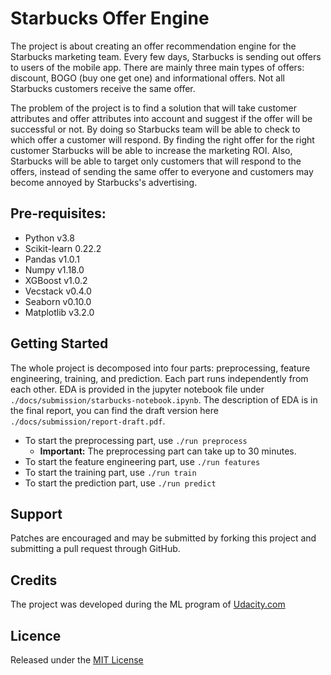 # Starbucks Offer Engine

The project is about creating an offer recommendation engine for the Starbucks
marketing team. Every few days, Starbucks is sending out offers to users of the
mobile app. There are mainly three main types of offers: discount, BOGO (buy one get one) and informational offers. Not all Starbucks customers receive the same offer. 

The problem of the project is to find a solution that will take customer
attributes and offer attributes into account and suggest if the offer will be
successful or not. By doing so Starbucks team will be able to check to which
offer a customer will respond. By finding the right offer for the right customer
Starbucks will be able to increase the marketing ROI. Also, Starbucks will be
able to target only customers that will respond to the offers, instead of
sending the same offer to everyone and customers may become annoyed by
Starbucks's advertising.


## Pre-requisites:
- Python v3.8
- Scikit-learn 0.22.2
- Pandas v1.0.1
- Numpy v1.18.0
- XGBoost v1.0.2
- Vecstack v0.4.0
- Seaborn v0.10.0
- Matplotlib v3.2.0

## Getting Started

The whole project is decomposed into four parts: preprocessing, feature engineering, training, and prediction. Each part runs independently from each other. EDA is provided in the jupyter notebook file under `./docs/submission/starbucks-notebook.ipynb`. The description of EDA is in the final report, you can find the draft version here `./docs/submission/report-draft.pdf`.

* To start the preprocessing part, use `./run preprocess`
  * **Important:** The preprocessing part can take up to 30 minutes.
* To start the feature engineering part, use `./run features`
* To start the training part, use `./run train`
* To start the prediction part, use `./run predict`

## Support 

Patches are encouraged and may be submitted by forking this project and submitting a pull request through GitHub.

## Credits

The project was developed during the ML program of
[Udacity.com](https://www.udacity.com/course/machine-learning-engineer-nanodegree--nd009t)

## Licence

Released under the [MIT License](./License.md)
